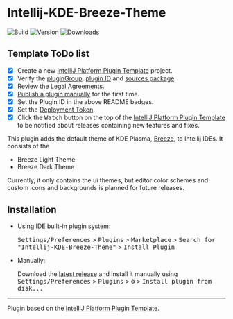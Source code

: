 # Intellij-KDE-Breeze-Theme

![Build](https://github.com/l0drex/Intellij-KDE-Breeze-Theme/workflows/Build/badge.svg)
[![Version](https://img.shields.io/jetbrains/plugin/v/PLUGIN_ID.svg)](https://plugins.jetbrains.com/plugin/16605-kde-breeze-theme)
[![Downloads](https://img.shields.io/jetbrains/plugin/d/PLUGIN_ID.svg)](https://plugins.jetbrains.com/plugin/PLUGIN_ID)

## Template ToDo list
- [x] Create a new [IntelliJ Platform Plugin Template][template] project.
- [x] Verify the [pluginGroup](/gradle.properties), [plugin ID](/src/main/resources/META-INF/plugin.xml) and [sources package](/src/main/kotlin).
- [x] Review the [Legal Agreements](https://plugins.jetbrains.com/docs/marketplace/legal-agreements.html).
- [x] [Publish a plugin manually](https://plugins.jetbrains.com/docs/intellij/publishing-plugin.html?from=IJPluginTemplate) for the first time.
- [x] Set the Plugin ID in the above README badges.
- [x] Set the [Deployment Token](https://plugins.jetbrains.com/docs/marketplace/plugin-upload.html).
- [x] Click the <kbd>Watch</kbd> button on the top of the [IntelliJ Platform Plugin Template][template] to be notified about releases containing new features and fixes.

<!-- Plugin description -->
This plugin adds the default theme of KDE Plasma, [Breeze](https://hig.kde.org/style/color/default.html), to Intellij IDEs.
It consists of the 
- Breeze Light Theme
- Breeze Dark Theme

Currently, it only contains the ui themes, but editor color schemes and custom icons and backgrounds
is planned for future releases.
<!-- Plugin description end -->

## Installation

- Using IDE built-in plugin system:
  
  <kbd>Settings/Preferences</kbd> > <kbd>Plugins</kbd> > <kbd>Marketplace</kbd> > <kbd>Search for "Intellij-KDE-Breeze-Theme"</kbd> >
  <kbd>Install Plugin</kbd>
  
- Manually:

  Download the [latest release](https://github.com/l0drex/Intellij-KDE-Breeze-Theme/releases/latest) and install it manually using
  <kbd>Settings/Preferences</kbd> > <kbd>Plugins</kbd> > <kbd>⚙️</kbd> > <kbd>Install plugin from disk...</kbd>


---
Plugin based on the [IntelliJ Platform Plugin Template][template].

[template]: https://github.com/JetBrains/intellij-platform-plugin-template
